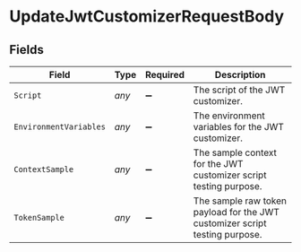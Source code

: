 # UpdateJwtCustomizerRequestBody


## Fields

| Field                                                                       | Type                                                                        | Required                                                                    | Description                                                                 |
| --------------------------------------------------------------------------- | --------------------------------------------------------------------------- | --------------------------------------------------------------------------- | --------------------------------------------------------------------------- |
| `Script`                                                                    | *any*                                                                       | :heavy_minus_sign:                                                          | The script of the JWT customizer.                                           |
| `EnvironmentVariables`                                                      | *any*                                                                       | :heavy_minus_sign:                                                          | The environment variables for the JWT customizer.                           |
| `ContextSample`                                                             | *any*                                                                       | :heavy_minus_sign:                                                          | The sample context for the JWT customizer script testing purpose.           |
| `TokenSample`                                                               | *any*                                                                       | :heavy_minus_sign:                                                          | The sample raw token payload for the JWT customizer script testing purpose. |